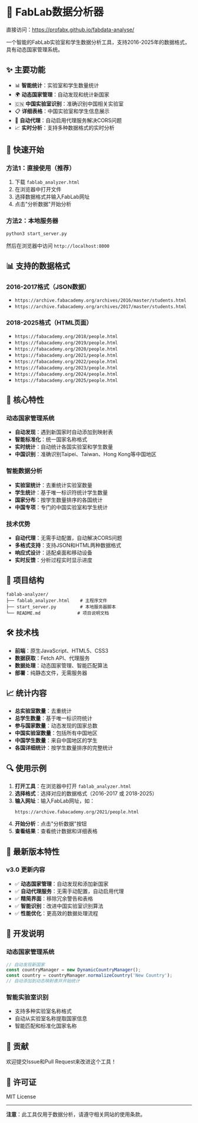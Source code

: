 # 🔬 FabLab数据分析器
直接访问：https://profabx.github.io/fabdata-analyse/

一个智能的FabLab实验室和学生数据分析工具，支持2016-2025年的数据格式，具有动态国家管理系统。

## ✨ 主要功能

- 📊 **智能统计**：实验室和学生数量统计
- 🌍 **动态国家管理**：自动发现和统计新国家
- 🇨🇳 **中国实验室识别**：准确识别中国相关实验室
- 📋 **详细表格**：中国实验室和学生信息展示
- 🔄 **自动代理**：自动启用代理服务解决CORS问题
- 📈 **实时分析**：支持多种数据格式的实时分析

## 🚀 快速开始

### 方法1：直接使用（推荐）
1. 下载 `fablab_analyzer.html`
2. 在浏览器中打开文件
3. 选择数据格式并输入FabLab网址
4. 点击"分析数据"开始分析

### 方法2：本地服务器
```bash
python3 start_server.py
```
然后在浏览器中访问 `http://localhost:8000`

## 📊 支持的数据格式

### 2016-2017格式（JSON数据）
- `https://archive.fabacademy.org/archives/2016/master/students.html`
- `https://archive.fabacademy.org/archives/2017/master/students.html`

### 2018-2025格式（HTML页面）
- `https://fabacademy.org/2018/people.html`
- `https://fabacademy.org/2019/people.html`
- `https://fabacademy.org/2020/people.html`
- `https://fabacademy.org/2021/people.html`
- `https://fabacademy.org/2022/people.html`
- `https://fabacademy.org/2023/people.html`
- `https://fabacademy.org/2024/people.html`
- `https://fabacademy.org/2025/people.html`

## 🔧 核心特性

### 动态国家管理系统
- **自动发现**：遇到新国家时自动添加到映射表
- **智能标准化**：统一国家名称格式
- **实时统计**：自动统计各国实验室和学生数量
- **中国识别**：准确识别Taipei、Taiwan、Hong Kong等中国地区

### 智能数据分析
- **实验室统计**：去重统计实验室数量
- **学生统计**：基于唯一标识符统计学生数量
- **国家分布**：按学生数量排序的各国统计
- **中国专项**：专门的中国实验室和学生统计

### 技术优势
- **自动代理**：无需手动配置，自动解决CORS问题
- **多格式支持**：支持JSON和HTML两种数据格式
- **响应式设计**：适配桌面和移动设备
- **实时反馈**：分析过程实时显示进度

## 📁 项目结构

```
fablab-analyzer/
├── fablab_analyzer.html    # 主程序文件
├── start_server.py         # 本地服务器脚本
└── README.md              # 项目说明文档
```

## 🛠️ 技术栈

- **前端**：原生JavaScript、HTML5、CSS3
- **数据获取**：Fetch API、代理服务
- **数据处理**：动态国家管理、智能匹配算法
- **部署**：纯静态文件，无需服务器

## 📈 统计内容

- **总实验室数量**：去重统计
- **总学生数量**：基于唯一标识符统计
- **参与国家数量**：动态发现的国家总数
- **中国实验室数量**：包括所有中国地区
- **中国学生数量**：来自中国地区的学生
- **各国详细统计**：按学生数量排序的完整统计

## 🔍 使用示例

1. **打开工具**：在浏览器中打开 `fablab_analyzer.html`
2. **选择格式**：选择对应的数据格式（2016-2017 或 2018-2025）
3. **输入网址**：输入FabLab网址，如：
   ```
   https://archive.fabacademy.org/2021/people.html
   ```
4. **开始分析**：点击"分析数据"按钮
5. **查看结果**：查看统计数据和详细表格

## 🎯 最新版本特性

### v3.0 更新内容
- ✅ **动态国家管理**：自动发现和添加新国家
- ✅ **自动代理服务**：无需手动配置，自动启用代理
- ✅ **精简界面**：移除冗余警告和表格
- ✅ **智能识别**：改进中国实验室识别算法
- ✅ **性能优化**：更高效的数据处理流程

## 📝 开发说明

### 动态国家管理系统
```javascript
// 自动发现新国家
const countryManager = new DynamicCountryManager();
const country = countryManager.normalizeCountry('New Country');
// 自动添加到动态映射表并开始统计
```

### 智能实验室识别
- 支持多种实验室名称格式
- 自动从实验室名称提取国家信息
- 智能匹配和标准化国家名称

## 🤝 贡献

欢迎提交Issue和Pull Request来改进这个工具！

## 📄 许可证

MIT License

---

**注意**：此工具仅用于数据分析，请遵守相关网站的使用条款。 
